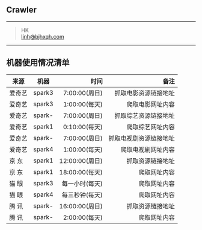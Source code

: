 ## Crawler

---
> HK  
> linh@bjhxqh.com

---------


## 机器使用情况清单
|来源   | 机器    |      时间      |          备注        |
| ----  |:------:| --------------:|---------------------:|
|爱奇艺 | spark3 | 7:00:00(周日)   | 抓取电影资源链接地址   |
|爱奇艺 | spark3 | 1:00:00(每天)   | 爬取电影网址内容       |
|爱奇艺 | spark- | 7:00:00(周日)   | 抓取综艺资源链接地址   |
|爱奇艺 | spark1 | 0:10:00(每天)   | 爬取综艺网址内容       |
|爱奇艺 | spark- | 7:00:00(周日)   | 抓取电视剧资源链接地址 |
|爱奇艺 | spark4 | 1:00:00(每天)   | 爬取电视剧网址内容     |
|京  东 | spark1 | 12:00:00(周日)  | 抓取资源链接地址       |
|京  东 | spark1 | 18:00:00(每天)  | 爬取网址内容          |
|猫  眼 | spark3 | 每一小时(每天)   | 爬取网址内容          |
|猫  眼 | spark4 | 每三秒钟(每天)   | 爬取网址内容          |
|腾  讯 | spark- | 16:00:00(周日)  | 抓取资源链接地址       |
|腾  讯 | spark- | 2:00:00(每天)   | 爬取网址内容          |


